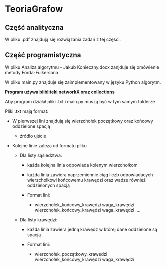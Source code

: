  #                   TeoriaGrafow 

## Część analityczna
W pliku .pdf znajdują się rozwiązania zadań z tej części.

## Część programistyczna
W pliku Analiza algorytmu - Jakub Konieczny.docx zanjduje się omówienie metody Forda-Fulkersona 

W pliku main.py znajduje się zaimplementowany w języku Python algorytm. 

**Program używa blibliteki networkX oraz collections**

Aby program działał pliki .txt i main.py muszą być w tym samym folderze 

Pliki .txt mają format:
*  W pierwszej lini znajdują się wierzchołek początkowy oraz końcowy oddzielone spacją
   * źródło ujście
* Kolejne linie zależą od formatu pliku

  * Dla listy sąsiedztwa:

    * każda kolejna linia odpowiada kolenym wierzchołkom 

     * każda linia zawiera naprzemiennie ciąg liczb odpowiadacych wierzchołkowi końcowemu krawędzi oraz wadze również oddzielonych spacją 
     * Format lini:

       * wierzchołek_końcowy_krawędzi waga_krawędzi wierzchołek_końcowy_krawędzi waga_krawędzi ....

   * Dla listy krawędzi:

     * każda linia zawiera jedną krawędź w której dane oddzielone są spacją
     
     * Format lini:

       * wierzchołek_początkowy_krawedzi wierzchołek_końcowy_krawędzi waga_krawędzi

  
